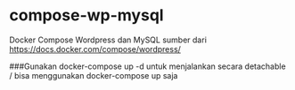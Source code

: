 # compose-wp-mysql
Docker Compose Wordpress dan MySQL sumber dari https://docs.docker.com/compose/wordpress/

###Gunakan docker-compose up -d untuk menjalankan secara detachable / bisa menggunakan docker-compose up saja
